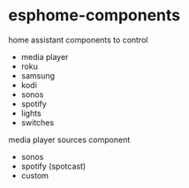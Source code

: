 # esphome-components

home assistant components to control
 - media player
  - roku
  - samsung
  - kodi
  - sonos
  - spotify
 - lights
 - switches

media player sources component
 - sonos
 - spotify (spotcast)
 - custom
